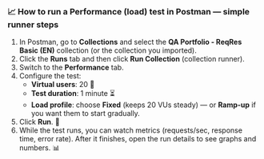 

### 📈 How to run a Performance (load) test in Postman — simple runner steps

1.  In Postman, go to **Collections** and select the **QA Portfolio - ReqRes Basic (EN)** collection (or the collection you imported).
2.  Click the **Runs** tab and then click **Run Collection** (collection runner).
3.  Switch to the **Performance** tab.
4.  Configure the test:
    * **Virtual users**: 20 👥
    * **Test duration**: 1 minute ⏳
    * **Load profile**: choose **Fixed** (keeps 20 VUs steady) — or **Ramp-up** if you want them to start gradually.
5.  Click **Run**. 🚀
6.  While the test runs, you can watch metrics (requests/sec, response time, error rate). After it finishes, open the run details to see graphs and numbers. 📊

